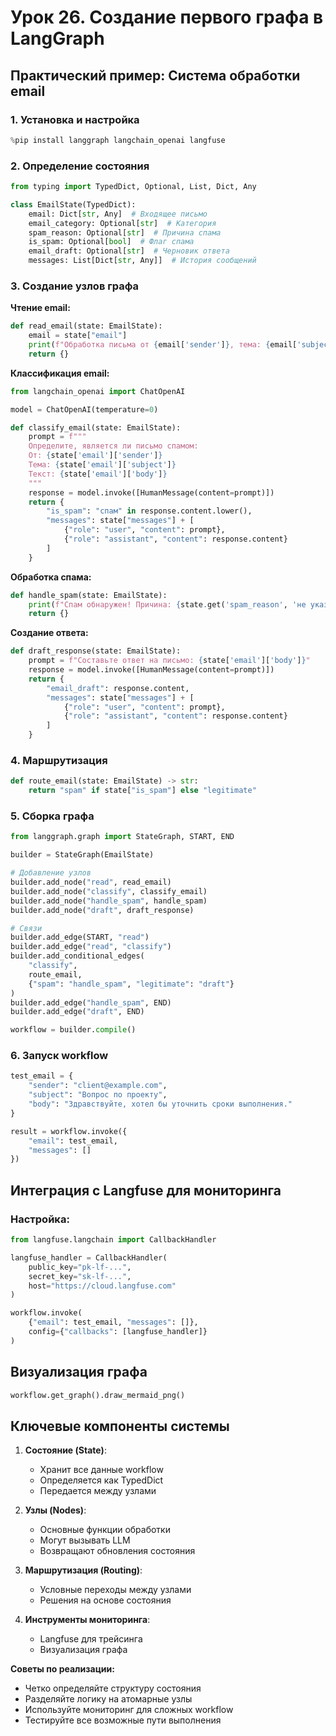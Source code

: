 # Урок 26. Создание первого графа в LangGraph

## Практический пример: Система обработки email

### 1. Установка и настройка

```python
%pip install langgraph langchain_openai langfuse
```

### 2. Определение состояния

```python
from typing import TypedDict, Optional, List, Dict, Any

class EmailState(TypedDict):
    email: Dict[str, Any]  # Входящее письмо
    email_category: Optional[str]  # Категория
    spam_reason: Optional[str]  # Причина спама
    is_spam: Optional[bool]  # Флаг спама
    email_draft: Optional[str]  # Черновик ответа
    messages: List[Dict[str, Any]]  # История сообщений
```

### 3. Создание узлов графа

**Чтение email:**

```python
def read_email(state: EmailState):
    email = state["email"]
    print(f"Обработка письма от {email['sender']}, тема: {email['subject']}")
    return {}
```

**Классификация email:**

```python
from langchain_openai import ChatOpenAI

model = ChatOpenAI(temperature=0)

def classify_email(state: EmailState):
    prompt = f"""
    Определите, является ли письмо спамом:
    От: {state['email']['sender']}
    Тема: {state['email']['subject']}
    Текст: {state['email']['body']}
    """
    response = model.invoke([HumanMessage(content=prompt)])
    return {
        "is_spam": "спам" in response.content.lower(),
        "messages": state["messages"] + [
            {"role": "user", "content": prompt},
            {"role": "assistant", "content": response.content}
        ]
    }
```

**Обработка спама:**

```python
def handle_spam(state: EmailState):
    print(f"Спам обнаружен! Причина: {state.get('spam_reason', 'не указана')}")
    return {}
```

**Создание ответа:**

```python
def draft_response(state: EmailState):
    prompt = f"Составьте ответ на письмо: {state['email']['body']}"
    response = model.invoke([HumanMessage(content=prompt)])
    return {
        "email_draft": response.content,
        "messages": state["messages"] + [
            {"role": "user", "content": prompt},
            {"role": "assistant", "content": response.content}
        ]
    }
```

### 4. Маршрутизация

```python
def route_email(state: EmailState) -> str:
    return "spam" if state["is_spam"] else "legitimate"
```

### 5. Сборка графа

```python
from langgraph.graph import StateGraph, START, END

builder = StateGraph(EmailState)

# Добавление узлов
builder.add_node("read", read_email)
builder.add_node("classify", classify_email)
builder.add_node("handle_spam", handle_spam)
builder.add_node("draft", draft_response)

# Связи
builder.add_edge(START, "read")
builder.add_edge("read", "classify")
builder.add_conditional_edges(
    "classify",
    route_email,
    {"spam": "handle_spam", "legitimate": "draft"}
)
builder.add_edge("handle_spam", END)
builder.add_edge("draft", END)

workflow = builder.compile()
```

### 6. Запуск workflow

```python
test_email = {
    "sender": "client@example.com",
    "subject": "Вопрос по проекту",
    "body": "Здравствуйте, хотел бы уточнить сроки выполнения."
}

result = workflow.invoke({
    "email": test_email,
    "messages": []
})
```

## Интеграция с Langfuse для мониторинга

### Настройка:

```python
from langfuse.langchain import CallbackHandler

langfuse_handler = CallbackHandler(
    public_key="pk-lf-...",
    secret_key="sk-lf-...",
    host="https://cloud.langfuse.com"
)

workflow.invoke(
    {"email": test_email, "messages": []},
    config={"callbacks": [langfuse_handler]}
)
```

## Визуализация графа

```python
workflow.get_graph().draw_mermaid_png()
```

## Ключевые компоненты системы

1. **Состояние (State)**:

   - Хранит все данные workflow
   - Определяется как TypedDict
   - Передается между узлами

2. **Узлы (Nodes)**:

   - Основные функции обработки
   - Могут вызывать LLM
   - Возвращают обновления состояния

3. **Маршрутизация (Routing)**:

   - Условные переходы между узлами
   - Решения на основе состояния

4. **Инструменты мониторинга**:
   - Langfuse для трейсинга
   - Визуализация графа

**Советы по реализации:**

- Четко определяйте структуру состояния
- Разделяйте логику на атомарные узлы
- Используйте мониторинг для сложных workflow
- Тестируйте все возможные пути выполнения
